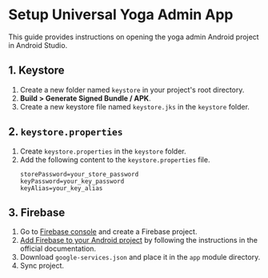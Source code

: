 # Setup Universal Yoga Admin App

This guide provides instructions on opening the yoga admin Android project in Android Studio.

## 1. Keystore

1. Create a new folder named `keystore` in your project's root directory.
2. **Build > Generate Signed Bundle / APK**.
3. Create a new keystore file named `keystore.jks` in the `keystore` folder.

## 2. `keystore.properties`

1. Create `keystore.properties` in the `keystore` folder.
2. Add the following content to the `keystore.properties` file.
    ```properties
    storePassword=your_store_password
    keyPassword=your_key_password
    keyAlias=your_key_alias
    ```

## 3. Firebase

1. Go to [Firebase console](https://console.firebase.google.com/) and create a Firebase project.
2. [Add Firebase to your Android project](https://firebase.google.com/docs/android/setup) by following the instructions in the official documentation.
3. Download `google-services.json` and place it in the `app` module directory.
4. Sync project.


